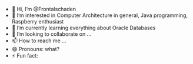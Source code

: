 - 👋 Hi, I’m @Frontalschaden
- 👀 I’m interested in Computer Architecture in general, Java programming, Raspberry enthusiast
- 🌱 I’m currently learning everything about Oracle Databases
- 💞️ I’m looking to collaborate on ...
- 📫 How to reach me ...
- 😄 Pronouns: what?
- ⚡ Fun fact: 

<!---
Frontalschaden/Frontalschaden is a ✨ special ✨ repository because its `README.md` (this file) appears on your GitHub profile.
You can click the Preview link to take a look at your changes.
--->
